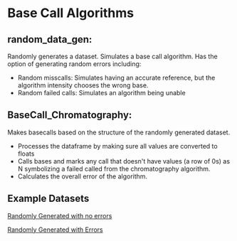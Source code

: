 # Base Call Algorithms

## random_data_gen: 
Randomly generates a dataset. Simulates a base call algorithm.
Has the option of generating random errors including:
- Random misscalls: Simulates having an accurate reference, but the algorithm intensity chooses the wrong base.
- Random failed calls: Simulates an algorithm being unable

##  BaseCall_Chromatography: 
Makes basecalls based on the structure of the randomly generated dataset.
- Processes the dataframe by making sure all values are converted to floats
- Calls bases and marks any call that doesn't have values (a row of 0s) as N symbolizing a failed called from the chromatography algorithm.
- Calculates the overall error of the algorithm. 

## Example Datasets
[Randomly Generated with no errors](Base_Calls/Randomly_Generated_Data.csv)

[Randomly Generated with Errors](Base_Calls/Sample_Generated_Data_w_Errors.csv)
